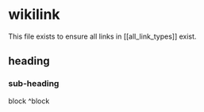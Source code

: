 # wikilink

This file exists to ensure all links in [[all_link_types]] exist.

## heading

### sub-heading

block ^block
